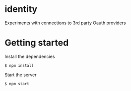 # identity
Experiments with connections to 3rd party Oauth providers

# Getting started
Install the dependencies
```
$ npm install
```

Start the server
```
$ npm start
```

